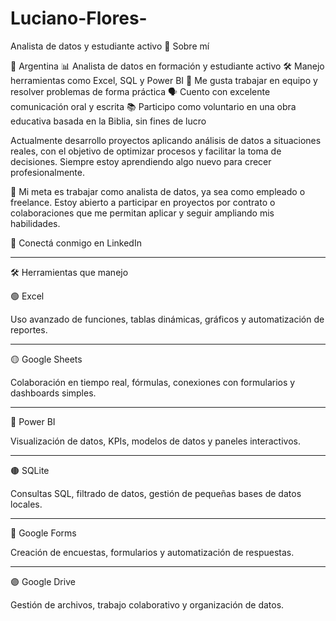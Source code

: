 # Luciano-Flores-
Analista de datos y estudiante activo 
👋 Sobre mí

📍 Argentina
📊 Analista de datos en formación y estudiante activo
🛠️ Manejo herramientas como Excel, SQL y Power BI
🤝 Me gusta trabajar en equipo y resolver problemas de forma práctica
🗣️ Cuento con excelente comunicación oral y escrita
📚 Participo como voluntario en una obra educativa basada en la Biblia, sin fines de lucro

Actualmente desarrollo proyectos aplicando análisis de datos a situaciones reales, con el objetivo de optimizar procesos y facilitar la toma de decisiones. Siempre estoy aprendiendo algo nuevo para crecer profesionalmente.

🎯 Mi meta es trabajar como analista de datos, ya sea como empleado o freelance. Estoy abierto a participar en proyectos por contrato o colaboraciones que me permitan aplicar y seguir ampliando mis habilidades.

🔗 Conectá conmigo en LinkedIn


---

🛠️ Herramientas que manejo

🟢 Excel


Uso avanzado de funciones, tablas dinámicas, gráficos y automatización de reportes.


---

🟡 Google Sheets


Colaboración en tiempo real, fórmulas, conexiones con formularios y dashboards simples.


---

🔵 Power BI


Visualización de datos, KPIs, modelos de datos y paneles interactivos.


---

🟤 SQLite


Consultas SQL, filtrado de datos, gestión de pequeñas bases de datos locales.


---

🔴 Google Forms


Creación de encuestas, formularios y automatización de respuestas.


---

🟣 Google Drive


Gestión de archivos, trabajo colaborativo y organización de datos.

